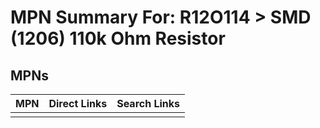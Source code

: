 



# MPN Summary For: R12O114 > SMD (1206) 110k Ohm Resistor

## MPNs
  

|MPN|Direct Links|Search Links|
| :--- | :--- | :--- |
||||
